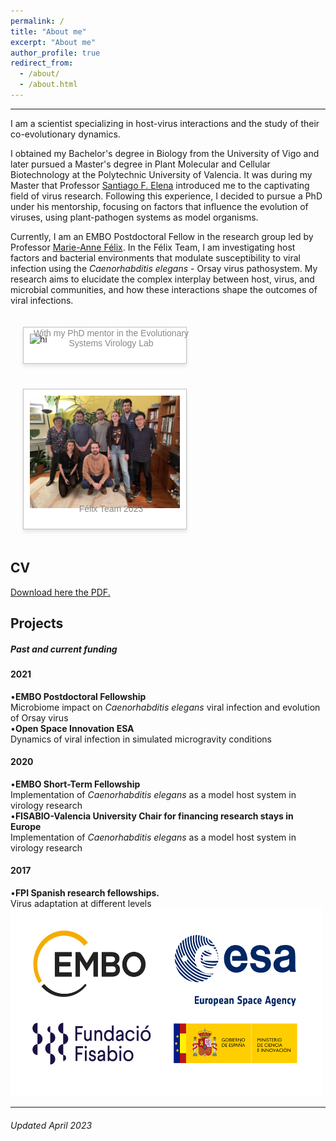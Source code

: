 ```yaml
---
permalink: /
title: "About me"
excerpt: "About me"
author_profile: true
redirect_from: 
  - /about/
  - /about.html
---
```

<style>
.polaroid {
  position: relative;
  width: 240px;
  padding: 10px 10px 30px 10px;
  border: 1px solid #BFBFBF;
  background-color: white;
  box-shadow: 0 4px 6px rgba(0, 0, 0, 0.1);
  margin: 10px;
}

.polaroid img {
  width: 100%;
  height: auto;
}

.polaroid p {
  position: absolute;
  bottom: 10px;
  width: 100%;
  text-align: center;
  color: #888;
  font-size: 14px;
  font-family: Arial, sans-serif;
}

ul {
  display: flex;
  flex-wrap: wrap;
  padding: 0;
  list-style: none;
}

ul li {
  padding: 10px;
}
</style>

<hr/>

I am a scientist specializing in host-virus interactions and the study of their co-evolutionary dynamics.

I obtained my Bachelor's degree in Biology from the University of Vigo and later pursued a Master's degree in Plant Molecular and Cellular Biotechnology at the Polytechnic University of Valencia. It was during my Master that Professor [Santiago F. Elena](https://sfelenalab.csic.es/sfelena/) introduced me to the captivating field of virus research. Following this experience, I decided to pursue a PhD under his mentorship, focusing on factors that influence the evolution of viruses, using plant-pathogen systems as model organisms.

Currently, I am an EMBO Postdoctoral Fellow in the research group led by Professor [Marie-Anne Félix](https://www.ibens.ens.fr/?rubrique29&lang=en). In the Félix Team, I am investigating host factors and bacterial environments that modulate susceptibility to viral infection using the *Caenorhabditis elegans* - Orsay virus pathosystem. My research aims to elucidate the complex interplay between host, virus, and microbial communities, and how these interactions shape the outcomes of viral infections.

<ul>
  <li>
    <div class="polaroid">
      <img src="/images/New_20211108_Santi.jpeg" alt="hi" />
      <p>With my PhD mentor in the Evolutionary Systems Virology Lab</p>
    </div>
  </li>
  <li>
    <div class="polaroid">
      <img src="/images/Felix_lab_2023.JPEG" alt="hi" />
      <p>Félix Team 2023</p>
    </div>
  </li>
  <!-- Add more images as list items, following the same format -->
</ul>

<div class="light"></div>



<div>
    <div class="card">
      <h2>CV</h2>
<a href="https://github.com/GonzalezRvirus/RubenGonzalez.github.io/raw/master/_pages/CV.pdf" target="_blank">Download here the PDF.</a>
    </div>
    <div class="card">
      <h2>Projects</h2>
      <h5>Past and current funding</h5>
      <h4>2021</h4>
      •<b>EMBO Postdoctoral Fellowship</b><br/>
      Microbiome impact on <i>Caenorhabditis elegans</i> viral infection and evolution of Orsay virus<br/>
      •<b>Open Space Innovation ESA</b><br/>
      Dynamics of viral infection in simulated microgravity conditions<br/>
      <h4>2020</h4>
      •<b>EMBO Short-Term Fellowship</b><br/>
      Implementation of <i>Caenorhabditis elegans</i> as a model host system in virology research<br/>
      •<b>FISABIO-Valencia University Chair for financing research stays in Europe</b><br/>
      Implementation of <i>Caenorhabditis elegans</i> as a model host system in virology research<br/>
      <h4>2017</h4>
      •<b>FPI Spanish research fellowships.</b><br/>
      Virus adaptation at different levels<br/>
<img src="/images/funding.png" alt="hi" class="center" height="300" width="500"/> 
       </div>

<hr/>
<div class="footer">
  <h6>Updated April 2023</h6>
</div>
 
